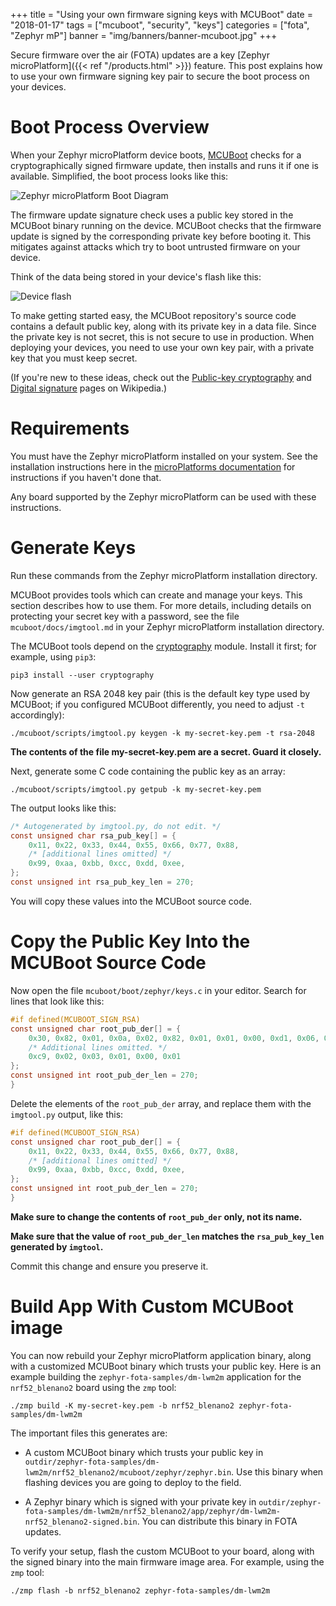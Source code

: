 +++
title = "Using your own firmware signing keys with MCUBoot"
date = "2018-01-17"
tags = ["mcuboot", "security", "keys"]
categories = ["fota", "Zephyr mP"]
banner = "img/banners/banner-mcuboot.jpg"
+++

Secure firmware over the air (FOTA) updates are a key [Zephyr microPlatform]({{< ref "/products.html" >}}) feature. This post explains how to use your own firmware signing key pair to secure the boot process on your devices.
<!--more-->
# Boot Process Overview

When your Zephyr microPlatform device boots, [MCUBoot](https://mcuboot.com/) checks for a cryptographically signed firmware update, then installs and runs it if one is available. Simplified, the boot process looks like this:

![Zephyr microPlatform Boot Diagram](../../../../../img/blog/mcuboot-boot.png)

The firmware update signature check uses a public key stored in the MCUBoot binary running on the device. MCUBoot checks that the firmware update is signed by the corresponding private key before booting it. This mitigates against attacks which try to boot untrusted firmware on your device.

Think of the data being stored in your device's flash like this:

![Device flash](../../../../../img/blog/device-flash.png)

To make getting started easy, the MCUBoot repository's source code contains a default public key, along with its private key in a data file. Since the private key is not secret, this is not secure to use in production. When deploying your devices, you need to use your own key pair, with a private key that you must keep secret.

(If you're new to these ideas, check out the [Public-key cryptography](https://en.wikipedia.org/wiki/Public-key_cryptography) and [Digital signature](https://en.wikipedia.org/wiki/Digital_signature) pages on Wikipedia.)

# Requirements

You must have the Zephyr microPlatform installed on your system. See the installation instructions here in the [microPlatforms documentation](https://app.foundries.io/docs/latest/) for instructions if you haven't done that.

Any board supported by the Zephyr microPlatform can be used with these instructions.

# Generate Keys

Run these commands from the Zephyr microPlatform installation directory.

MCUBoot provides tools which can create and manage your keys. This
section describes how to use them. For more details, including details on protecting your secret key with a password, see the file `mcuboot/docs/imgtool.md` in your Zephyr microPlatform installation directory.

The MCUBoot tools depend on the [cryptography](https://cryptography.io/) module. Install it first; for example, using `pip3`:

```
pip3 install --user cryptography
```

Now generate an RSA 2048 key pair (this is the default key type used by MCUBoot; if you configured MCUBoot differently, you need to adjust `-t` accordingly):

```
./mcuboot/scripts/imgtool.py keygen -k my-secret-key.pem -t rsa-2048
```

**The contents of the file my-secret-key.pem are a secret. Guard it closely.**

Next, generate some C code containing the public key as an array:

```
./mcuboot/scripts/imgtool.py getpub -k my-secret-key.pem
```

The output looks like this:

```c
/* Autogenerated by imgtool.py, do not edit. */
const unsigned char rsa_pub_key[] = {
	0x11, 0x22, 0x33, 0x44, 0x55, 0x66, 0x77, 0x88,
	/* [additional lines omitted] */
	0x99, 0xaa, 0xbb, 0xcc, 0xdd, 0xee,
};
const unsigned int rsa_pub_key_len = 270;
```

You will copy these values into the MCUBoot source code.

# Copy the Public Key Into the MCUBoot Source Code

Now open the file `mcuboot/boot/zephyr/keys.c` in your editor. Search for lines that look like this:

```c
#if defined(MCUBOOT_SIGN_RSA)
const unsigned char root_pub_der[] = {
    0x30, 0x82, 0x01, 0x0a, 0x02, 0x82, 0x01, 0x01, 0x00, 0xd1, 0x06, 0x08,
    /* Additional lines omitted. */
    0xc9, 0x02, 0x03, 0x01, 0x00, 0x01
};
const unsigned int root_pub_der_len = 270;
}
```

Delete the elements of the `root_pub_der` array, and replace them with
the `imgtool.py` output, like this:

```c
#if defined(MCUBOOT_SIGN_RSA)
const unsigned char root_pub_der[] = {
	0x11, 0x22, 0x33, 0x44, 0x55, 0x66, 0x77, 0x88,
	/* [additional lines omitted] */
	0x99, 0xaa, 0xbb, 0xcc, 0xdd, 0xee,
};
const unsigned int root_pub_der_len = 270;
}
```

**Make sure to change the contents of `root_pub_der` only, not its name.**

**Make sure that the value of `root_pub_der_len` matches the `rsa_pub_key_len` generated by `imgtool`.**

Commit this change and ensure you preserve it.

# Build App With Custom MCUBoot image

You can now rebuild your Zephyr microPlatform application binary, along with a customized MCUBoot binary which trusts your public key. Here is an example building the `zephyr-fota-samples/dm-lwm2m` application for the `nrf52_blenano2` board using the `zmp` tool:

```
./zmp build -K my-secret-key.pem -b nrf52_blenano2 zephyr-fota-samples/dm-lwm2m
```

The important files this generates are:

- A custom MCUBoot binary which trusts your public key in `outdir/zephyr-fota-samples/dm-lwm2m/nrf52_blenano2/mcuboot/zephyr/zephyr.bin`. Use this binary when flashing devices you are going to deploy to the field.

- A Zephyr binary which is signed with your private key in `outdir/zephyr-fota-samples/dm-lwm2m/nrf52_blenano2/app/zephyr/dm-lwm2m-nrf52_blenano2-signed.bin`. You can distribute this binary in FOTA updates.

To verify your setup, flash the custom MCUBoot to your board, along with the signed binary into the main firmware image area. For example, using the `zmp` tool:

```
./zmp flash -b nrf52_blenano2 zephyr-fota-samples/dm-lwm2m
```

